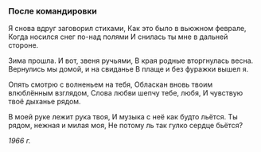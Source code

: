 ### После командировки

Я снова вдруг заговорил стихами,
Как это было в вьюжном феврале,
Когда носился снег по-над полями
И снилась ты мне в дальней стороне.

Зима прошла. И вот, звеня ручьями,
В края родные вторгнулась весна.
Вернулись мы домой, и на свиданье
В плаще и без фуражки вышел я.

Опять смотрю с волненьем на тебя,
Обласкан вновь твоим влюблённым взглядом,
Слова любви шепчу тебе, любя,
И чувствую твоё дыханье рядом.

В моей руке лежит рука твоя,
И музыка с неё как будто льётся.
Ты рядом, нежная и милая моя,
Не потому ль так гулко сердце бьётся?

_1966 г._
